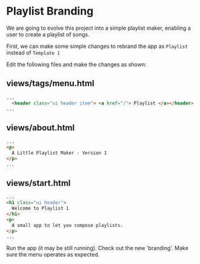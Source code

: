 # Playlist Branding

We are going to evolve this project into a simple playlist maker, enabling a user to create a playlist of songs.

First, we can make some simple changes to rebrand the app as `Playlist` instead of `Template 1`

Edit the following files and make the changes as shown:

## views/tags/menu.html

~~~html
...
  <header class="ui header item"> <a href="/"> Playlist </a></header>
...
~~~

## views/about.html

~~~html
...
<p>
  A Little Playlist Maker - Version 1
</p>
...
~~~

## views/start.html

~~~html
...
<h1 class="ui header">
  Welcome to Playlist 1
</h1>
<p>
  A small app to let you compose playlists.
</p>
...
~~~

Run the app (it may be still running). Check out the new 'branding'. Make sure the menu operates as expected.

